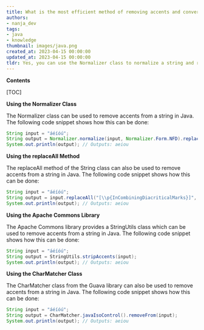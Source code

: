 ```yaml
---
title: What is the most efficient method of removing accents and converting an entire string of text to basic letters?
authors:
- nanja_dev
tags:
- java
- knowledge
thumbnail: images/java.png
created_at: 2023-04-15 00:00:00
updated_at: 2023-04-15 00:00:00
tldr: Yes, you can use the Normalizer class to normalize a string and remove accents.
---
```


**Contents**

[TOC]

**Using the Normalizer Class**

The Normalizer class can be used to remove accents from a string in Java. The following code snippet shows how this can be done:

```java
String input = "áéíóú";
String output = Normalizer.normalize(input, Normalizer.Form.NFD).replaceAll("[^\\p{ASCII}]", "");
System.out.println(output); // Outputs: aeiou
```

**Using the replaceAll Method**

The replaceAll method of the String class can also be used to remove accents from a string in Java. The following code snippet shows how this can be done:

```java
String input = "áéíóú";
String output = input.replaceAll("[\\p{InCombiningDiacriticalMarks}]", "");
System.out.println(output); // Outputs: aeiou
```

**Using the Apache Commons Library**

The Apache Commons library provides a StringUtils class which can be used to remove accents from a string in Java. The following code snippet shows how this can be done:

```java
String input = "áéíóú";
String output = StringUtils.stripAccents(input);
System.out.println(output); // Outputs: aeiou
```

**Using the CharMatcher Class**

The CharMatcher class from the Guava library can also be used to remove accents from a string in Java. The following code snippet shows how this can be done:

```java
String input = "áéíóú";
String output = CharMatcher.javaIsoControl().removeFrom(input);
System.out.println(output); // Outputs: aeiou
```
